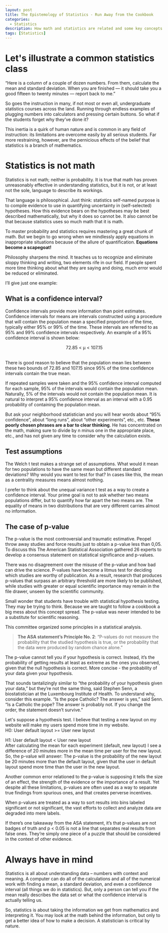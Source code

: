 ```yaml
---
layout: post
title: The Epistemology of Statistics - Run Away from the Cookbook
categories:
  - Statistics
description: How math and statistics are related and some key concepts in a data analysis
tags: [Statistics]
---
```



# Let's illustrate a common statistics class

“Here is a column of a couple of dozen numbers. From them, calculate the mean and standard deviation. 
When you are finished — it should take you a good fifteen to twenty minutes — report back to me.”

So goes the instruction in many, if not most or even all, undergraduate statistics courses across the land.
Running through endless examples of plugging numbers into calculators and pressing certain buttons.
So what if the students forget why they’ve done it?

This inertia is a quirk of human nature and is common in any field of instruction: its limitations are
overcome easily by all serious students. Far more restraining, however, are the pernicious effects of the belief
that statistics is a branch of mathematics.

# Statistics is not math

Statistics is not math; neither is probability. It is true that math has proven unreasonably effective
in understanding statistics, but it is not, or at least not the sole, language to describe its workings. 

That language is philosophical. Just think: statistics self-named purpose is to compile evidence to use in quantifying 
uncertainty in (self-selected) hypotheses. How this evidence bears on the hypotheses may be best described mathematically,
but why it does so cannot be. It also cannot be that because statistics uses so much math that it is math. 

To master probability and statistics requires mastering a great chunk of math. But we begin to go wrong when we 
mindlessly apply equations in inappropriate situations because of the allure of quantification. **Equations become a scapegoat!**

Philosophy sharpens the mind. It teaches us to recognize and eliminate sloppy thinking and writing,
two elements rife in our field.  If people spent more time thinking about what they are saying and doing, much error would be reduced or eliminated. 

I’ll give just one example:

## What is a confidence interval? 

Confidence intervals provide more information than point estimates. Confidence intervals for means are intervals constructed using a procedure that will contain the population mean a specified proportion of the time, typically either 95% or 99% of the time. These intervals are referred to as 95% and 99% confidence intervals respectively. An example of a 95% confidence interval is shown below:
<br/>
<p align="center">
  72.85 < μ < 107.15
</p>
<br/>
There is good reason to believe that the population mean lies between these two bounds of 72.85 and 107.15 since 95% of the time confidence intervals contain the true mean.

If repeated samples were taken and the 95% confidence interval computed for each sample, 95% of the intervals would contain the population mean. Naturally, 5% of the intervals would not contain the population mean. It is natural to interpret a 95% confidence interval as an interval with a 0.95 probability of containing the population mean. 

But ask your neighborhood statistician and you will hear words about “95% confidence”, about “long runs”, 
about “other experiments”, etc., etc. **These poorly chosen phrases are a bar to clear thinking**. 
He has concentrated on the math, making sure to divide by n minus one in the appropriate place, etc.,
and has not given any time to consider why the calculation exists.

## Test assumptions

The Welch t test makes a strange set of assumptions. What would it mean for two populations to have the same mean but different standard deviations? Why would you want to test for that? In cases like this, the mean as a centrality measures means almost nothing.

I prefer to think about the unequal variance t test as a way to create a confidence interval. Your prime goal is not to ask whether two means populations differ, but to quantify how far apart the two means are. The equality of means in two distributions that are very different carries almost no information. 

## The case of p-value

The p-value is the most controversial and traumatic estimative. Peopel throw away studies and force results just to obtain  a p-value less than 0,05. To discuss this The American Statistical Association gathered 26 experts to develop a consensus statement on statistical significance and p-values.

There was no disagreement over the misuse of the p-value and how bad can drive the science. P-values have become a litmus test for deciding which studies are worthy of publication. As a result, research that produces p-values that surpass an arbitrary threshold are more likely to be published, while studies with greater or equal scientific importance may remain in the file drawer, unseen by the scientific community.

Small wonder that students have trouble with statistical hypothesis testing. They may be trying to think. Because we are taught to follow a cookbook a big mess about this concept spread. The p-value was never intended to be a substitute for scientific reasoning.

This committee organized some principles in a statistical analysis.

> **The ASA statement’s Principle No. 2**: “P-values do not measure the probability that the studied hypothesis is true, or the probability that the data were produced by random chance alone.” 

The p-value cannot tell you if your hypothesis is correct. Instead, it’s the probability of getting results at least as extreme as the ones you observed, given that the null hypothesis is correct. More concise - the probability of your data given your hypothesis. 

That sounds tantalizingly similar to “the probability of your hypothesis given your data,” but they’re not the same thing, said Stephen Senn, a biostatistician at the Luxembourg Institute of Health. To understand why, consider this example. “Is the pope Catholic? The answer is yes,” said Senn. “Is a Catholic the pope? The answer is probably not. If you change the order, the statement doesn’t survive.”

Let's suppose a hypothesis test. I believe that testing a new layout on my website will make my users spend more time in my website.
<br/>
H0: User default layout >= User new layout

H1: User default layout < User new layout
<br/>
After calculating the mean for each experiment (default, new layout) I see a difference of 20 minutes more in the mean time per user for the new layout. So, the p-value will answer: The p-value is the probability of the new layout be 20 minutes more than the default layout, given that the user in default layout spend more time than the user in the new layout.

Another common error relationed to the p-value is supposing it tells the size of an effect, the strength of the evidence or the importance of a result. Yet despite all these limitations, p-values are often used as a way to separate true findings from spurious ones, and that creates perverse incentives.

When p-values are treated as a way to sort results into bins labeled significant or not significant, the vast efforts to collect and analyze data are degraded into mere labels. 

If there’s one takeaway from the ASA statement, it’s that p-values are not badges of truth and p < 0.05 is not a line that separates real results from false ones. They’re simply one piece of a puzzle that should be considered in the context of other evidence.

# Always have in mind

Statistics is all about understanding data – numbers with context and meaning. A computer can do all of the calculations and all of the numerical work with finding a mean, a standard deviation, and even a confidence interval (all things we do in statistics). But, only a person can tell you if the mean really describes the data set or what the confidence interval is actually telling us.

So, statistics is about taking the information we get from mathematics and interpreting it. You may look at the math behind the information, but only to get a better idea of how to make a decision. A statistician is critical by nature.
